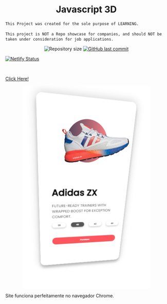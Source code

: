 <h1 align="center">
  Javascript 3D
</h1>

```
This Project was created for the sole purpose of LEARNING.

This project is NOT a Repo showcase for companies, and should NOT be taken under consideration for job applications.
```

<img align='right' width=320 src="">

<p align="center">
  <img alt="Repository size" src="https://img.shields.io/github/repo-size/mateusloubach/javascript3d">
  
  <a href="https://github.com/mateusloubach/javascript3d/commits/master">
    <img alt="GitHub last commit" src="https://img.shields.io/github/last-commit/mateusloubach/javascript3d">
  </a>
</p>

[![Netlify Status](https://api.netlify.com/api/v1/badges/b3b04a0f-a509-4dec-8f3e-9d2d8b7ce0e1/deploy-status)](https://app.netlify.com/sites/javascript3d/deploys)

<br>

[Click Here!](https://javascript3d.netlify.app/)

<p align="center" style="display: flex; align-items: flex-start; justify-content: center;">
  <img alt="3d" title="#3d" src="https://github.com/mateusloubach/javascript3d/blob/main/js3d.png" width="400px"> <br>
</p>

Site funciona perfeitamente no navegador Chrome.
